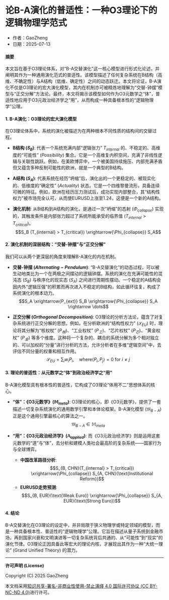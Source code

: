 # **论B-A演化的普适性：一种O3理论下的逻辑物理学范式**

- 作者：GaoZheng
- 日期：2025-07-13

#### **摘要**

本文旨在基于O3理论体系，对“B-A交替演化”这一核心模型进行形式化论述，并阐明其作为一种通用演化范式的普适性。该模型描述了任何复杂系统在B结构（高维、不确定性）与A结构（低维、确定性）之间的动态跃迁。本文将论证，B-A演化不仅是O3理论的宏大演化模型，其内在机制亦可被精炼地理解为“交替-钟摆”模型与“正交分解”方法论。最终，本文将揭示该模型如何作为O3元数学之“体”，普适性地应用于O3元政治经济学之“用”，从而构成一种具备根本性的“逻辑物理学”公理。

#### **1. B-A演化：O3理论的宏大演化模型**

在O3理论体系中，系统的演化被描述为在两种根本不同性质的结构间的交替过程。

* **B结构 ($S_B$)**: 代表一个系统充满内部“逻辑张力” $T_{internal}$ 的、不稳定的、高维度的“可能性” ($Possibility$) 集合。它是一个高维复内积空间，充满了非线性逻辑与关联性跳跃。例如，在美欧博弈中，一个被美国持续施压、内部充满矛盾但又蕴含多种反制可能性的欧洲，就是一个典型的B结构。

* **A结构 ($S_A$)**: 代表系统在经历“坍缩”后，演化出的一个更稳定的、被现实化的、低维度的“确定性” ($Actuality$) 状态。它是一个四维黎曼流形，具备连续可微的特征。例如，欧洲在经历压力测试后，成功实现内部整合，其“结构性权力”被市场完全认可，从而使EURUSD上涨至$1.24$，这便是一个新的A结构。

* **演化机制**: 从B结构到A结构的演化，是通过一次“坍缩”的态射 ($\Phi_{collapse}$) 实现的，其触发条件是内部张力超过了系统所能承受的临界值 ($T_{internal} > T_{critical}$)。
    $$S_B (T_{internal} > T_{critical}) \xrightarrow{\Phi_{collapse}} S_A$$

#### **2. 演化机制的深层结构：“交替-钟摆”与“正交分解”**

我们可以从两个更深层的角度来理解B-A演化的内在机制。

* **交替-钟摆 ($Alternating-Pendulum$)**: “B-A交替演化”的动态过程，可以被生动地类比为一个在两极之间摆动的逻辑钟摆。系统的演化在充满可能性的混沌态 ($S_B$) 与秩序化的现实态 ($S_A$) 之间进行周期性摆动。一个稳定的A结构会因内外“逻辑压强”的积累而再次进入不稳定的B结构，如此循环往复，构成了系统演化的根本动力。
    $$S_A \xrightarrow{P_{ext}} S_B \xrightarrow{\Phi_{collapse}} S_A \rightarrow \dots$$

* **正交分解 ($Orthogonal\ Decomposition$)**: O3理论的分析方法论，蕴含了对复杂系统进行正交分解的思想。例如，在分析欧洲的“结构性权力” ($\mathcal{S}_{EU}$) 时，理论将其分解为“核权杖” ($P_{核}$)、“工业权杖” ($P_{工}$)、“芯片权杖” ($P_{芯}$)、“黄金权杖” ($P_{金}$) 等多个维度。这种将一个复杂的、耦合的系统分解为多个相对独立的、可以加权的“分量”进行分析的方法，允许分析者在多维“逻辑空间”中，去评估不同分量的权重和相互作用。
    $$\mathcal{S}_{EU} = \sum_{i} w_i P_i, \quad \text{where} \langle P_i, P_j \rangle = 0 \text{ for } i \neq j$$

#### **3. 理论的普适性：从元数学之“体”到政治经济学之“用”**

B-A演化模型具有根本性的普适性，它构成了O3理论“体用不二”思想体系的核心。

* **“体”：《O3元数学》($\mathbb{M}_{meta}$)**: O3理论的核心，即《O3元数学》，提供了一套描述一切复杂系统演化的通用数学引擎和本体论框架。B-A演化模型 ($\mathfrak{M}_{B-A}$) 正是这个通用引擎最核心的算法之一。
    $$\mathfrak{M}_{B-A} \in \mathbb{M}_{meta}$$

* **“用”：《O3元政治经济学》($\mathbb{A}_{applied}$)**: 而《O3元政治经济学》则是运用这套元数学的“道”与“体”，去分析和建模人类社会最高阶的复杂系统——国家行为与全球博弈。
    * **中国改革路径分析**:
        $$S_{B, CHN}(T_{internal} > T_{critical}) \xrightarrow{\Phi_{collapse}} S_{A, CHN}(\text{Institutional Reform})$$
    * **EURUSD走势预测**:
        $$S_{B, EUR}(\text{Weak Euro}) \xrightarrow{\Phi_{collapse}} S_{A, EUR}(\text{Strong Euro})$$

#### **4. 结论**

B-A交替演化在O3理论的设定中，并非局限于狭义物理学或特定领域的模型，而是一种具备根本性、普适性的“逻辑物理学”公理。它旨在描述从量子系统到金融市场，再到国家兴衰和文明演进等一切复杂系统背后共通的、从“可能性”到“现实”的演化节律。O3理论正因具备此等宏大的理论内核，才展现出其作为一种“大统一理论” (Grand Unified Theory) 的潜力。

---

**许可声明 (License)**

Copyright (C) 2025 GaoZheng 

本文档采用[知识共享-署名-非商业性使用-禁止演绎 4.0 国际许可协议 (CC BY-NC-ND 4.0)](https://creativecommons.org/licenses/by-nc-nd/4.0/deed.zh-Hans)进行许可。
